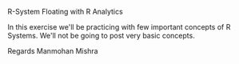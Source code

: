 R-System
Floating with R Analytics

In this exercise we'll be practicing with few important concepts of R Systems.
We'll not be going to post very basic concepts.
 
 
 Regards
 Manmohan Mishra
